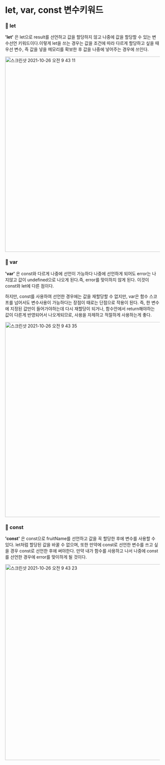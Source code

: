 
# let, var, const 변수키워드

### 💎 let
**'let'** 은 let으로 result를 선언하고 값을 할당하지 않고 나중에 값을 할당할 수 있는 변수선언 키워드이다.이렇게 let을 쓰는 경우는 값을 조건에 따라 다르게 할당하고 싶을 때 우선 변수, 즉 값을 넣을 메모리를 확보한 후 값을 나중에 넣어주는 경우에 쓰인다.

<img width="635" alt="스크린샷 2021-10-26 오전 9 43 11" src="https://user-images.githubusercontent.com/80687195/139067093-a10eaf0d-3acf-44c8-92f2-5ce637fc59e2.png">


### 💎 var
**'var'** 은 const와 다르게 나중에 선언이 가능하다 나중에 선언하게 되어도 error는 나지않고 값이 undefined으로 나오게 된다.즉, error를 맞이하지 않게 된다. 이것이 const와 let에 다른 점이다.

하지만, const를 사용하여 선언한 경우에는 값을 재할당할 수 없지만, var은 함수 스코프를 넘어서도  변수사용이 가능하다는 장점이 때로는 단점으로 작용이 된다. 즉, 한 변수에 지정된 값만이 들어가야하는데 다시 재할당이 되거나, 함수안에서 return해야하는 값이 다른게 반영되어서 나오게되므로, 사용을 자제하고 적절하게 사용하는게 좋다.

<img width="634" alt="스크린샷 2021-10-26 오전 9 43 35" src="https://user-images.githubusercontent.com/80687195/139068417-d29eebd0-acae-4503-98a2-1e92f8dc73a0.png">

### 💎 const
**'const'** 은 const으로 fruitName를 선언하고 값을 꼭 할당한 후에 변수를 사용할 수 있다. let처럼 할당된 값을 바꿀 수 없으며, 또한 만약에 const로 선언한 변수를 쓰고 싶을 경우 const로 선언한 후에 써야한다. 만약 내가 함수를 사용하고 나서 나중에 const를 선언한 경우에 error를 맞이하게 될 것이다.

<img width="637" alt="스크린샷 2021-10-26 오전 9 43 23" src="https://user-images.githubusercontent.com/80687195/139067169-cbf6a199-58f3-4c69-890c-cf81d78470d8.png">


